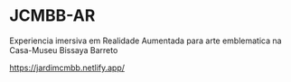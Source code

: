 # JCMBB-AR
Experiencia imersiva em Realidade Aumentada para arte emblematica na Casa-Museu Bissaya Barreto

https://jardimcmbb.netlify.app/

